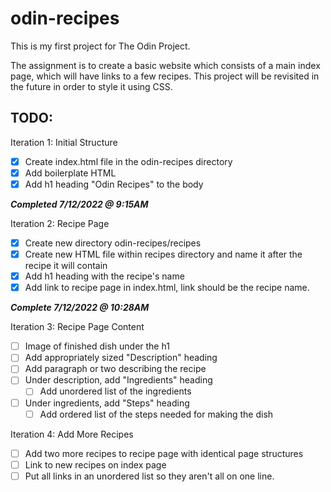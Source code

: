 # odin-recipes

This is my first project for The Odin Project.

The assignment is to create a basic website which consists of a main index page, which will have links to a few recipes. This project will be revisited in the future in order to style it using CSS.

## TODO:

Iteration 1: Initial Structure

- [X] Create index.html file in the odin-recipes directory
- [X] Add boilerplate HTML
- [X] Add h1 heading "Odin Recipes" to the body

***Completed 7/12/2022 @ 9:15AM***

Iteration 2: Recipe Page

- [X] Create new directory odin-recipes/recipes
- [X] Create new HTML file within recipes directory and name it after the recipe it will contain
- [X] Add h1 heading with the recipe's name
- [X] Add link to recipe page in index.html, link should be the recipe name.

***Complete 7/12/2022 @ 10:28AM***

Iteration 3: Recipe Page Content

- [ ] Image of finished dish under the h1
- [ ] Add appropriately sized "Description" heading
- [ ] Add paragraph or two describing the recipe
- [ ] Under description, add "Ingredients" heading
  - [ ] Add unordered list of the ingredients
- [ ] Under ingredients, add "Steps" heading
  - [ ] Add ordered list of the steps needed for making the dish

Iteration 4: Add More Recipes
- [ ] Add two more recipes to recipe page with identical page structures
- [ ] Link to new recipes on index page
- [ ] Put all links in an unordered list so they aren't all on one line.
